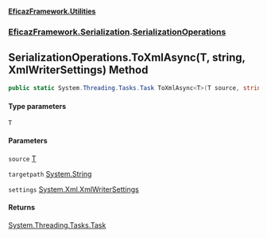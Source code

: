 #### [EficazFramework.Utilities](EficazFrameworkUtilities.md 'EficazFramework Utilities')
### [EficazFramework.Serialization](EficazFrameworkUtilities.md#EficazFramework.Serialization 'EficazFramework.Serialization').[SerializationOperations](EficazFramework.Serialization/SerializationOperations.md 'EficazFramework.Serialization.SerializationOperations')

## SerializationOperations.ToXmlAsync<T>(T, string, XmlWriterSettings) Method

```csharp
public static System.Threading.Tasks.Task ToXmlAsync<T>(T source, string targetpath, System.Xml.XmlWriterSettings settings);
```
#### Type parameters

<a name='EficazFramework.Serialization.SerializationOperations.ToXmlAsync_T_(T,string,System.Xml.XmlWriterSettings).T'></a>

`T`
#### Parameters

<a name='EficazFramework.Serialization.SerializationOperations.ToXmlAsync_T_(T,string,System.Xml.XmlWriterSettings).source'></a>

`source` [T](EficazFramework.Serialization/SerializationOperations/ToXmlAsync_T_(T,string,XmlWriterSettings).md#EficazFramework.Serialization.SerializationOperations.ToXmlAsync_T_(T,string,System.Xml.XmlWriterSettings).T 'EficazFramework.Serialization.SerializationOperations.ToXmlAsync<T>(T, string, System.Xml.XmlWriterSettings).T')

<a name='EficazFramework.Serialization.SerializationOperations.ToXmlAsync_T_(T,string,System.Xml.XmlWriterSettings).targetpath'></a>

`targetpath` [System.String](https://docs.microsoft.com/en-us/dotnet/api/System.String 'System.String')

<a name='EficazFramework.Serialization.SerializationOperations.ToXmlAsync_T_(T,string,System.Xml.XmlWriterSettings).settings'></a>

`settings` [System.Xml.XmlWriterSettings](https://docs.microsoft.com/en-us/dotnet/api/System.Xml.XmlWriterSettings 'System.Xml.XmlWriterSettings')

#### Returns
[System.Threading.Tasks.Task](https://docs.microsoft.com/en-us/dotnet/api/System.Threading.Tasks.Task 'System.Threading.Tasks.Task')